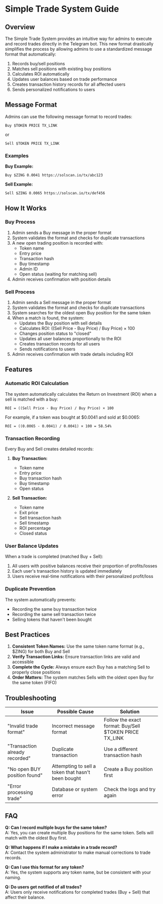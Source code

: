 # Simple Trade System Guide

## Overview

The Simple Trade System provides an intuitive way for admins to execute and record trades directly in the Telegram bot. This new format drastically simplifies the process by allowing admins to use a standardized message format that automatically:

1. Records buy/sell positions
2. Matches sell positions with existing buy positions
3. Calculates ROI automatically
4. Updates user balances based on trade performance
5. Creates transaction history records for all affected users
6. Sends personalized notifications to users

## Message Format

Admins can use the following message format to record trades:

```
Buy $TOKEN PRICE TX_LINK
```

or 

```
Sell $TOKEN PRICE TX_LINK
```

### Examples

**Buy Example:**
```
Buy $ZING 0.0041 https://solscan.io/tx/abc123
```

**Sell Example:**
```
Sell $ZING 0.0065 https://solscan.io/tx/def456
```

## How It Works

### Buy Process

1. Admin sends a Buy message in the proper format
2. System validates the format and checks for duplicate transactions
3. A new open trading position is recorded with:
   - Token name
   - Entry price
   - Transaction hash
   - Buy timestamp
   - Admin ID
   - Open status (waiting for matching sell)
4. Admin receives confirmation with position details

### Sell Process

1. Admin sends a Sell message in the proper format
2. System validates the format and checks for duplicate transactions
3. System searches for the oldest open Buy position for the same token
4. When a match is found, the system:
   - Updates the Buy position with sell details
   - Calculates ROI: ((Sell Price - Buy Price) / Buy Price) × 100
   - Changes position status to "closed"
   - Updates all user balances proportionally to the ROI
   - Creates transaction records for all users
   - Sends notifications to users
5. Admin receives confirmation with trade details including ROI

## Features

### Automatic ROI Calculation

The system automatically calculates the Return on Investment (ROI) when a sell is matched with a buy:

```
ROI = ((Sell Price - Buy Price) / Buy Price) × 100
```

For example, if a token was bought at $0.0041 and sold at $0.0065:
```
ROI = ((0.0065 - 0.0041) / 0.0041) × 100 = 58.54%
```

### Transaction Recording

Every Buy and Sell creates detailed records:

1. **Buy Transaction:**
   - Token name
   - Entry price
   - Buy transaction hash
   - Buy timestamp
   - Open status

2. **Sell Transaction:**
   - Token name
   - Exit price
   - Sell transaction hash
   - Sell timestamp
   - ROI percentage
   - Closed status

### User Balance Updates

When a trade is completed (matched Buy + Sell):

1. All users with positive balances receive their proportion of profits/losses
2. Each user's transaction history is updated immediately
3. Users receive real-time notifications with their personalized profit/loss

### Duplicate Prevention

The system automatically prevents:
- Recording the same buy transaction twice
- Recording the same sell transaction twice
- Selling tokens that haven't been bought

## Best Practices

1. **Consistent Token Names:** Use the same token name format (e.g., $ZING) for both Buy and Sell
2. **Verify Transaction Links:** Ensure transaction links are valid and accessible
3. **Complete the Cycle:** Always ensure each Buy has a matching Sell to properly close positions
4. **Order Matters:** The system matches Sells with the oldest open Buy for the same token (FIFO)

## Troubleshooting

| Issue | Possible Cause | Solution |
|-------|---------------|----------|
| "Invalid trade format" | Incorrect message format | Follow the exact format: Buy/Sell $TOKEN PRICE TX_LINK |
| "Transaction already recorded" | Duplicate transaction | Use a different transaction hash |
| "No open BUY position found" | Attempting to sell a token that hasn't been bought | Create a Buy position first |
| "Error processing trade" | Database or system error | Check the logs and try again |

## FAQ

**Q: Can I record multiple buys for the same token?**  
A: Yes, you can create multiple Buy positions for the same token. Sells will match with the oldest Buy first.

**Q: What happens if I make a mistake in a trade record?**  
A: Contact the system administrator to make manual corrections to trade records.

**Q: Can I use this format for any token?**  
A: Yes, the system supports any token name, but be consistent with your naming.

**Q: Do users get notified of all trades?**  
A: Users only receive notifications for completed trades (Buy + Sell) that affect their balance.